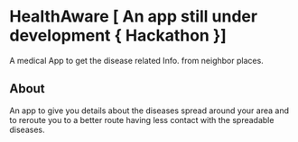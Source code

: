 # HealthAware [ An app still under development { Hackathon }]

A medical App to get the disease related Info. from neighbor places.

## About

An app to give you details about the diseases spread around your area and to reroute you to a better route having less contact with the spreadable diseases.
